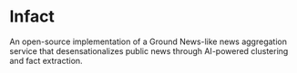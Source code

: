 # Infact
An open-source implementation of a Ground News-like news aggregation service that desensationalizes public news through AI-powered clustering and fact extraction.
